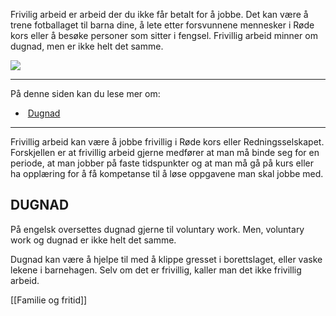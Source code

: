 Frivilig arbeid er arbeid der du ikke får betalt for å jobbe. Det kan være å trene fotballaget til barna dine, å lete etter forsvunnene mennesker i Røde kors eller å besøke personer som sitter i fengsel. Frivillig arbeid minner om dugnad, men er ikke helt det samme.

![](https://cdn.kursoria.no/pensum/elements/pensum-for-samfunnskunnskapsproven-_lokiju.jpg)

---

På denne siden kan du lese mer om:

-    [Dugnad](https://app.norskkunnskap.no/pensum/rtehtr/6m6r85/lokiju#dugnad)

---

Frivillig arbeid kan være å jobbe frivillig i Røde kors eller Redningsselskapet. Forskjellen er at frivillig arbeid gjerne medfører at man må binde seg for en periode, at man jobber på faste tidspunkter og at man må gå på kurs eller ha opplæring for å få kompetanse til å løse oppgavene man skal jobbe med.

## DUGNAD

På engelsk oversettes dugnad gjerne til voluntary work. Men, voluntary work og dugnad er ikke helt det samme.

Dugnad kan være å hjelpe til med å klippe gresset i borettslaget, eller vaske lekene i barnehagen. Selv om det er frivillig, kaller man det ikke frivillig arbeid.

[[Familie og fritid]]
